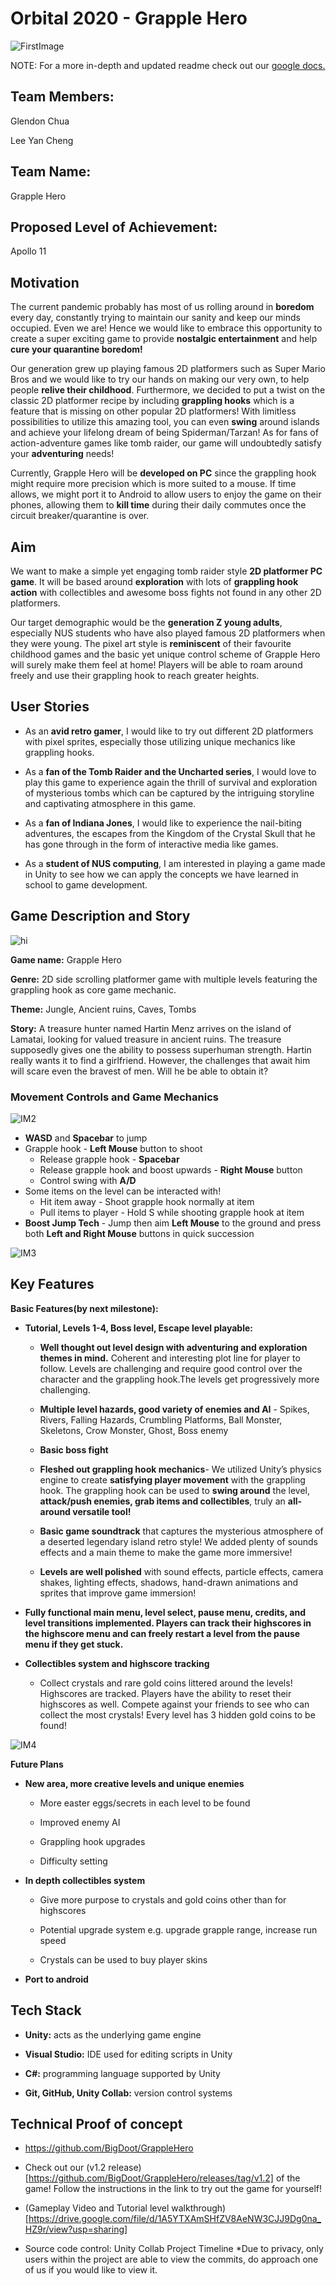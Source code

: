 # Orbital 2020 - Grapple Hero

![FirstImage](https://i.imgur.com/e9U2IXj.png)


NOTE: For a more in-depth and updated readme check out our [google docs.](https://docs.google.com/document/d/1ZienwRL9Hxo4fjxwO5wOCKJs8yj-TBVNEFL3Izf8XXE/edit?usp=sharing)
## Team Members:

Glendon Chua

Lee Yan Cheng

## Team Name:

Grapple Hero

## Proposed Level of Achievement: 

Apollo 11

## Motivation

The current pandemic probably has most of us rolling around in **boredom** every day, constantly trying to maintain our sanity and keep our minds occupied. Even we are! Hence we would like to embrace this opportunity to create a super exciting game to provide **nostalgic entertainment** and help **cure your quarantine boredom!**

Our generation grew up playing famous 2D platformers such as Super Mario Bros and we would like to try our hands on making our very own, to help people **relive their childhood**. Furthermore, we decided to put a twist on the classic 2D platformer recipe by including **grappling hooks** which is a feature that is missing on other popular 2D platformers! With limitless possibilities to utilize this amazing tool, you can even **swing** around islands and achieve your lifelong dream of being Spiderman/Tarzan! As for fans of action-adventure games like tomb raider, our game will undoubtedly satisfy your **adventuring** needs! 

Currently, Grapple Hero will be **developed on PC** since the grappling hook might require more precision which is more suited to a mouse. If time allows, we might port it to Android to allow users to enjoy the game on their phones, allowing them to **kill time** during their daily commutes once the circuit breaker/quarantine is over.


## Aim

We want to make a simple yet engaging tomb raider style **2D platformer PC game**. It will be based around **exploration** with lots of **grappling hook action** with collectibles and awesome boss fights not found in any other 2D platformers.

Our target demographic would be the **generation Z young adults**, especially NUS students who have also played famous 2D platformers when they were young. The pixel art style is **reminiscent** of their favourite childhood games and the basic yet unique control scheme of Grapple Hero will surely make them feel at home! Players will be able to roam around freely and use their grappling hook to reach greater heights.

## User Stories

* As an **avid retro gamer**, I would like to try out different 2D platformers with pixel sprites, especially those utilizing unique mechanics like grappling hooks.

* As a **fan of the Tomb Raider and the Uncharted series**, I would love to play this game to experience again the thrill of survival and exploration of mysterious tombs which can be captured by the intriguing storyline and captivating atmosphere in this game.

* As a **fan of Indiana Jones**, I would like to experience the nail-biting adventures, the escapes from the Kingdom of the Crystal Skull that he has gone through in the form of interactive media like games.

* As a **student of NUS computing**, I am interested in playing a game made in Unity to see how we can apply the concepts we have learned in school to game development.


## Game Description and Story

![hi](https://i.imgur.com/X4H9J8M.png)

**Game name:** Grapple Hero 

**Genre:** 2D side scrolling platformer game with multiple levels featuring the grappling hook as core game mechanic.

**Theme:** Jungle, Ancient ruins, Caves, Tombs

**Story:** A treasure hunter named Hartin Menz arrives on the island of Lamatai, looking for valued treasure in ancient ruins. The treasure supposedly gives one the ability to possess superhuman strength. Hartin really wants it to find a girlfriend. However, the challenges that await him will scare even the bravest of men. Will he be able to obtain it?

### Movement Controls and Game Mechanics

![IM2](https://media.giphy.com/media/ZCwoHHgSmesLUGehCw/giphy.gif)

* **WASD** and **Spacebar** to jump
* Grapple hook - **Left Mouse** button to shoot
  * Release grapple hook - **Spacebar**
  * Release grapple hook and boost upwards - **Right Mouse** button
  * Control swing with **A/D**
* Some items on the level can be interacted with!
  * Hit item away - Shoot grapple hook normally at item
  * Pull items to player - Hold S while shooting grapple hook at item
* **Boost Jump Tech** - Jump then aim **Left Mouse** to the ground and press both **Left and Right Mouse** buttons in quick succession

![IM3](https://media.giphy.com/media/elmIceiKRsmPQpSjfH/giphy.gif)

## Key Features

**Basic Features(by next milestone):**

* **Tutorial, Levels 1-4, Boss level, Escape level playable:**

  * **Well thought out level design with adventuring and exploration themes in mind.** Coherent and interesting plot line for player to follow. Levels are challenging and require good control over the character and the grappling hook.The levels get progressively more challenging.

  * **Multiple level hazards, good variety of enemies and AI** - Spikes, Rivers, Falling Hazards, Crumbling Platforms, Ball Monster, Skeletons, Crow Monster, Ghost, Boss enemy

  * **Basic boss fight**

  * **Fleshed out grappling hook mechanics**- We utilized Unity’s physics engine to create **satisfying player movement** with the grappling hook. The grappling hook can be used to **swing around** the level, **attack/push enemies, grab items and collectibles**, truly an **all-around versatile tool!**


  * **Basic game soundtrack** that captures the mysterious atmosphere of a deserted legendary island retro style! We added plenty of sounds effects and a main theme to make the game more immersive!
  * **Levels are well polished** with sound effects, particle effects, camera shakes, lighting effects, shadows, hand-drawn animations and sprites that improve game immersion!

* **Fully functional main menu, level select, pause menu, credits, and level transitions implemented. Players can track their highscores in the highscore menu and can freely restart a level from the pause menu if they get stuck.**

* **Collectibles system and highscore tracking**

  * Collect crystals and rare gold coins littered around the levels! Highscores are tracked. Players have the ability to reset their highscores as well. Compete against your friends to see who can collect the most crystals! Every level has 3 hidden gold coins to be found! 

![IM4](https://media.giphy.com/media/S8fiAs4kOGBtDf5gFr/giphy.gif)


**Future Plans**

* **New area, more creative levels and unique enemies**

  * More easter eggs/secrets in each level to be found
  
  * Improved enemy AI
  
  * Grappling hook upgrades
  
  * Difficulty setting
  
* **In depth collectibles system**

  * Give more purpose to crystals and gold coins other than for highscores
  
  * Potential upgrade system e.g. upgrade grapple range, increase run speed
  
  * Crystals can be used to buy player skins
  
* **Port to android**


## Tech Stack

* **Unity:** acts as the underlying game engine

* **Visual Studio:** IDE used for editing scripts in Unity

* **C#:** programming language supported by Unity

* **Git, GitHub, Unity Collab:** version control systems

## Technical Proof of concept

* https://github.com/BigDoot/GrappleHero

* Check out our (v1.2 release)[https://github.com/BigDoot/GrappleHero/releases/tag/v1.2] of the game! Follow the instructions in the link to try out the game for yourself!

* (Gameplay Video and Tutorial level walkthrough)[https://drive.google.com/file/d/1A5YTXAmSHfZV8AeNW3CJJ9Dg0na_HZ9r/view?usp=sharing]

* Source code control: Unity Collab Project Timeline 
  *Due to privacy, only users within the project are able to view the commits, do approach one of us if you would like to view it.

